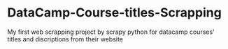 # DataCamp-Course-titles-Scrapping
My first web scrapping project by scrapy python for datacamp courses' titles and discriptions from their website
